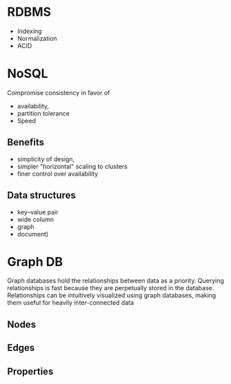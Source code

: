 # RDBMS
* Indexing
* Normalization
* ACID

# NoSQL
Compromise consistency in favor of 

- availability, 
- partition tolerance
- Speed

## Benefits
- simplicity of design, 
- simpler "horizontal" scaling to clusters 
- finer control over availability 

## Data structures
- key–value pair 
- wide column
- graph
- document)


# Graph DB

Graph databases hold the relationships between data as a priority. Querying relationships is fast because they are perpetually stored in the database. Relationships can be intuitively visualized using graph databases, making them useful for heavily inter-connected data

## Nodes
## Edges 
## Properties